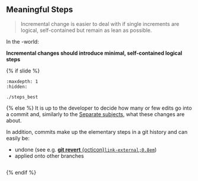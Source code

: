 ## Meaningful Steps

> Incremental change is easier to deal with if single increments are logical, self-contained but remain as lean as possible.

In the <i class="fab fa-git"></i>-world:

**Incremental changes should introduce minimal, self-contained logical steps**


{% if slide %}
```{toctree}
:maxdepth: 1
:hidden:

./steps_best
```
{% else %}
It is up to the developer to decide how many or few edits go into a commit and, similarly to the [Separate subjects](#separate-subjects), what these changes are about.

In addition, commits make up the elementary steps in a git history and can easily be:

- undone (see e.g. [**git revert**&nbsp;{octicon}`link-external;0.8em`](https://git-scm.com/docs/git-revert))
- applied onto other branches

```{include} ./steps_best.md
```
{% endif %}
